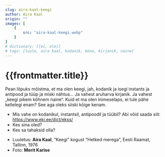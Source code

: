 ```yaml
---
slug: aira-kaal-keegi
author: Aira Kaal
origin: ""
images: [
    {
        src: "aira-kaal-keegi.webp"
    }
]
# dictionary: [[ei, ole]]
# tags: [luule, aira kaal, kodanik, kena, kirjanik, naine]
---
```


<h1 class="story-h1">
    {{frontmatter.title}}
</h1>

Pean lõpuks mõistma, et ma olen keegi,
jah, kodanik
ja isegi instants
ja antipood ja tüüp
ja miski nähtus...
Ja vahest aruharva kirjanik.
Ja vahest „keegi pikem kõhnem naine“.
Kuid et ma olen inimeselaps,
ei tule pähe kellelegi enam?
See aga oleks siiski kõige kenam.


<story-author :author="frontmatter.author" :origin="frontmatter.origin" />
<!-- <story-dictionary :terms="frontmatter.dictionary" /> -->

<details-wrapper summary="Mis mõtted tekkisid?">

- Mis vahe on kodanikul, instantsil, antipoodil ja tüübil? Abi võid saada siit: https://www.eki.ee/dict/ekss/
- Kes sina oled?
- Kes sa tahaksid olla?

</details-wrapper>


<details-wrapper summary="Allikad" class="text-sm" icon="IconSources">

- Luuletus: **Aira Kaal**, “Keegi” kogust “Hetked merega”, Eesti Raamat, Tallinn, 1976
- Foto: **Merit Karise**

</details-wrapper>
